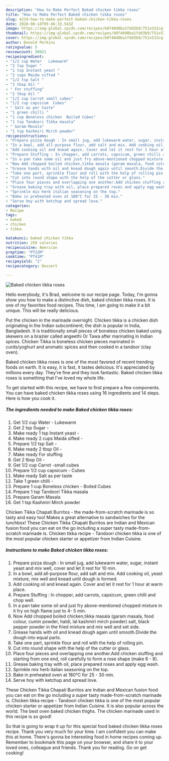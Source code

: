 ```yaml
---
description: "How to Make Perfect Baked chicken tikka roses"
title: "How to Make Perfect Baked chicken tikka roses"
slug: 4219-how-to-make-perfect-baked-chicken-tikka-roses
date: 2020-08-14T05:46:33.543Z
image: https://img-global.cpcdn.com/recipes/b0f40d0ba1fdd3b9/751x532cq70/baked-chicken-tikka-roses-recipe-main-photo.jpg
thumbnail: https://img-global.cpcdn.com/recipes/b0f40d0ba1fdd3b9/751x532cq70/baked-chicken-tikka-roses-recipe-main-photo.jpg
cover: https://img-global.cpcdn.com/recipes/b0f40d0ba1fdd3b9/751x532cq70/baked-chicken-tikka-roses-recipe-main-photo.jpg
author: Donald Perkins
ratingvalue: 5
reviewcount: 30921
recipeingredient:
- "1/2 cup Water   Lukewarm"
- "2 tsp Sugar "
- "1 tsp Instant yeast "
- "2 cups Maida sifted "
- "1/2 tsp Salt "
- "2 tbsp Oil "
- " For stuffing"
- "2 tbsp Oil "
- "1/2 cup Carrot small cubes"
- "1/2 cup capsicum  Cubes"
- " Salt as per taste"
- "1 green chilli "
- "1 cup Boneless chicken  Boiled Cubes"
- "1 tsp Tandoori Tikka masala"
- " Garam Masala"
- "1 tsp Kashmiri Mirch powder"
recipeinstructions:
- "Prepare pizza dough : In small jug, add lukewarm water, sugar, instant yeast and mix well, cover and let it rest for 10 min."
- "In a bowl, add all-purpose flour, add salt and mix. Add cooking oil, yeast mixture, mix well and knead until dough is formed."
- "Add cooking oil and knead again. Cover and let it rest for 1 hour at warm place."
- "Prepare Stuffing : In chopper, add carrots, capsicum, green chilli and chop well."
- "In a pan take some oil and just fry above-mentioned chopped mixture in it fry on high flame just to 4- 5 min."
- "Now Add chopped boiled chicken,tikka masala (garam masala, food colour, cumin powder, haldi, lal kashmiri mirch powder) salt, black pepper powder in the fried mixture and mix well and set side."
- "Grease hands with oil and knead dough again until smooth.Divide the dough into equal parts."
- "Take one part, sprinkle flour and roll with the help of rolling pin."
- "Cut into round shape with the help of the cutter or glass."
- "Place four pieces and overlapping one another.Add chicken stuffing and starting from one end, roll carefully to form a rose shape (make 6 - 8)."
- "Grease baking tray with oil, place prepared roses and apply egg wash."
- "Sprinkle mix herb italian seasoning on the top."
- "Bake in preheated oven at 180°C for 25 - 30 min."
- "Serve hoy with ketchup and spread love."
categories:
- Recipe
tags:
- baked
- chicken
- tikka

katakunci: baked chicken tikka 
nutrition: 259 calories
recipecuisine: American
preptime: "PT22M"
cooktime: "PT41M"
recipeyield: "2"
recipecategory: Dessert

---
```



![Baked chicken tikka roses](https://img-global.cpcdn.com/recipes/b0f40d0ba1fdd3b9/751x532cq70/baked-chicken-tikka-roses-recipe-main-photo.jpg)

Hello everybody, it's Brad, welcome to our recipe page. Today, I'm gonna show you how to make a distinctive dish, baked chicken tikka roses. It is one of my favorites food recipes. This time, I am going to make it a bit unique. This will be really delicious.

Put the chicken in the marinade overnight. Chicken tikka is a chicken dish originating in the Indian subcontinent; the dish is popular in India, Bangladesh. It is traditionally small pieces of boneless chicken baked using skewers on a brazier called angeethi Or Tawa after marinating in Indian spices. Chicken Tikka is boneless chicken pieces marinated in curds/yoghurt and aromatic spices and then cooked in a tandoor (clay oven).

Baked chicken tikka roses is one of the most favored of recent trending foods on earth. It is easy, it is fast, it tastes delicious. It's appreciated by millions every day. They're fine and they look fantastic. Baked chicken tikka roses is something that I've loved my whole life.


To get started with this recipe, we have to first prepare a few components. You can have baked chicken tikka roses using 16 ingredients and 14 steps. Here is how you cook it.

<!--inarticleads1-->

##### The ingredients needed to make Baked chicken tikka roses:

1. Get 1/2 cup Water -  Lukewarm
1. Get 2 tsp Sugar -
1. Make ready 1 tsp Instant yeast -
1. Make ready 2 cups Maida sifted -
1. Prepare 1/2 tsp Salt -
1. Make ready 2 tbsp Oil -
1. Make ready  For stuffing
1. Get 2 tbsp Oil -
1. Get 1/2 cup Carrot -small cubes
1. Prepare 1/2 cup capsicum - Cubes
1. Make ready  Salt as per taste
1. Take 1 green chilli -
1. Prepare 1 cup Boneless chicken - Boiled Cubes
1. Prepare 1 tsp Tandoori Tikka masala
1. Prepare  Garam Masala
1. Get 1 tsp Kashmiri Mirch powder


Chicken Tikka Chapati Burritos - the made-from-scratch marinade is so tasty and easy too! Makes a great alternative to sandwiches for the lunchbox! These Chicken Tikka Chapati Burritos are Indian and Mexican fusion food you can eat on the go including a super tasty made-from-scratch marinade is. Chicken tikka recipe - Tandoori chicken tikka is one of the most popular chicken starter or appetizer from Indian Cuisine. 

<!--inarticleads2-->

##### Instructions to make Baked chicken tikka roses:

1. Prepare pizza dough : In small jug, add lukewarm water, sugar, instant yeast and mix well, cover and let it rest for 10 min.
1. In a bowl, add all-purpose flour, add salt and mix. Add cooking oil, yeast mixture, mix well and knead until dough is formed.
1. Add cooking oil and knead again. Cover and let it rest for 1 hour at warm place.
1. Prepare Stuffing : In chopper, add carrots, capsicum, green chilli and chop well.
1. In a pan take some oil and just fry above-mentioned chopped mixture in it fry on high flame just to 4- 5 min.
1. Now Add chopped boiled chicken,tikka masala (garam masala, food colour, cumin powder, haldi, lal kashmiri mirch powder) salt, black pepper powder in the fried mixture and mix well and set side.
1. Grease hands with oil and knead dough again until smooth.Divide the dough into equal parts.
1. Take one part, sprinkle flour and roll with the help of rolling pin.
1. Cut into round shape with the help of the cutter or glass.
1. Place four pieces and overlapping one another.Add chicken stuffing and starting from one end, roll carefully to form a rose shape (make 6 - 8).
1. Grease baking tray with oil, place prepared roses and apply egg wash.
1. Sprinkle mix herb italian seasoning on the top.
1. Bake in preheated oven at 180°C for 25 - 30 min.
1. Serve hoy with ketchup and spread love.


These Chicken Tikka Chapati Burritos are Indian and Mexican fusion food you can eat on the go including a super tasty made-from-scratch marinade is. Chicken tikka recipe - Tandoori chicken tikka is one of the most popular chicken starter or appetizer from Indian Cuisine. It is also popular across the world. The best oven baked chicken thighs. The chicken marinade used in this recipe is so good! 

So that is going to wrap it up for this special food baked chicken tikka roses recipe. Thank you very much for your time. I am confident you can make this at home. There's gonna be interesting food in home recipes coming up. Remember to bookmark this page on your browser, and share it to your loved ones, colleague and friends. Thank you for reading. Go on get cooking!
